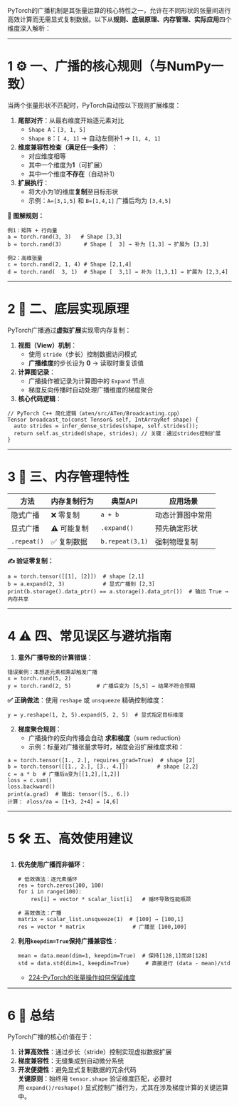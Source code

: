 PyTorch的广播机制是其张量运算的核心特性之一，允许在不同形状的张量间进行高效计算而无需显式复制数据。以下从**规则、底层原理、内存管理、实际应用**四个维度深入解析：

---

# 1 ⚙️ 一、广播的核心规则（与NumPy一致）

当两个张量形状不匹配时，PyTorch自动按以下规则扩展维度：

1. ​**尾部对齐**​：从最右维度开始逐元素对比
    - `Shape A`：`[3, 1, 5]`
    - `Shape B`：`[ 4, 1]` → 自动左侧补1 → `[1, 4, 1]`
2. ​**维度兼容性检查（满足任一条件）​**​：
    - 对应维度相等
    - 其中一个维度为**1**​（可扩展）
    - 其中一个维度**不存在**​（自动补1）
3. ​**扩展执行**​：
    - 将大小为1的维度**复制**至目标形状
    - 示例：`A=[3,1,5]` 和 `B=[1,4,1]` 广播后均为 `[3,4,5]`

​**🎯 图解规则：​**​

```
例1：矩阵 + 行向量
a = torch.rand(3, 3)   # Shape [3,3]
b = torch.rand(3)       # Shape [  3] → 补为 [1,3] → 扩展为 [3,3]

例2：高维张量
c = torch.rand(2, 1, 4) # Shape [2,1,4]
d = torch.rand(  3, 1)  # Shape [  3,1] → 补为 [1,3,1] → 扩展为 [2,3,4]
```

---

# 2 🧠 二、底层实现原理

PyTorch广播通过**虚拟扩展**实现零内存复制：

1. ​**视图（View）机制**​：
    - 使用 `stride`（步长）控制数据访问模式
    - ​**广播维度**的步长设为 ​**0**​ → 读取时重复该值
2. ​**计算图记录**​：
    - 广播操作被记录为计算图中的 `Expand` 节点
    - 梯度反向传播时自动处理广播维度的梯度聚合
3. ​**核心代码逻辑**​：

```
// PyTorch C++ 简化逻辑（aten/src/ATen/Broadcasting.cpp）
Tensor broadcast_to(const Tensor& self, IntArrayRef shape) {
  auto strides = infer_dense_strides(shape, self.strides());
  return self.as_strided(shape, strides); // 关键：通过strides控制扩展
}
```

---

# 3 💾 三、内存管理特性

|​**方法**​|内存复制行为|典型API|应用场景|
|---|---|---|---|
|隐式广播|❌ 零复制|`a + b`|动态计算图中常用|
|显式广播|⚠️ 可能复制|`.expand()`|预先确定形状|
|`.repeat()`|✅ 复制数据|`b.repeat(3,1)`|强制物理复制|

​**✍️ 验证零复制：​**​

```
a = torch.tensor([[1], [2]])  # shape [2,1]
b = a.expand(2, 3)            # 显式广播到 [2,3]
print(b.storage().data_ptr() == a.storage().data_ptr())  # 输出 True → 内存共享
```

---

# 4 ⚠️ 四、常见误区与避坑指南

1. ​**意外广播导致的计算错误**​：

```
错误案例：本想逐元素相乘却触发广播
x = torch.rand(5, 2)
y = torch.rand(2, 5)        # 广播后变为 [5,5] → 结果不符合预期
```

​**✅ 正确做法**​：使用 `reshape` 或 `unsqueeze` 精确控制维度：

```
y = y.reshape(1, 2, 5).expand(5, 2, 5)  # 显式指定目标维度
```

2. ​**梯度聚合规则**​：
    - 广播操作的反向传播会自动 ​**求和梯度**​（sum reduction）
    - 示例：标量对广播张量求导时，梯度会沿扩展维度求和：

```
a = torch.tensor([1., 2.], requires_grad=True)  # shape [2]
b = torch.tensor([[1., 2.], [3., 4.]])         # shape [2,2]
c = a * b  # 广播后a变为[[1,2],[1,2]] 
loss = c.sum()
loss.backward()
print(a.grad)  # 输出: tensor([5., 6.]) 
计算： ∂loss/∂a = [1+3, 2+4] = [4,6]
```

---

# 5 🛠️ 五、高效使用建议

1. ​**优先使用广播而非循环**​：
    
    ```
    # 低效做法：逐元素循环
    res = torch.zeros(100, 100)
    for i in range(100):
        res[i] = vector * scalar_list[i]   # 循环导致性能瓶颈
    
    # 高效做法：广播
    matrix = scalar_list.unsqueeze(1)  # [100] → [100,1]
    res = vector * matrix               # 广播至 [100,100]
    ```
    
2. ​**利用`keepdim=True`保持广播兼容性**​：
    
    ```
    mean = data.mean(dim=1, keepdim=True)  # 保持[128,1]而非[128]
    std = data.std(dim=1, keepdim=True)     # 直接进行 (data - mean)/std
    ```
    + [224-PyTorch的张量操作如何保留维度](224-PyTorch的张量操作如何保留维度.md)

---

# 6 💎 总结

PyTorch广播的核心价值在于：

1. ​**计算高效性**​：通过步长（stride）控制实现虚拟数据扩展
2. ​**梯度兼容性**​：无缝集成到自动微分系统
3. ​**开发便捷性**​：避免显式复制数据的冗余代码  
    ​**关键原则**​：始终用 `tensor.shape` 验证维度匹配，必要时用 `expand()/reshape()` 显式控制广播行为，尤其在涉及梯度计算的关键运算中。